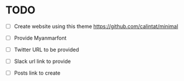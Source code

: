 # TODO 
- [ ] Create website using this theme https://github.com/calintat/minimal
- [ ] Provide Myanmarfont 
- [ ] Twitter URL to be provided
- [ ] Slack url link to provide
- [ ] Posts link to create

